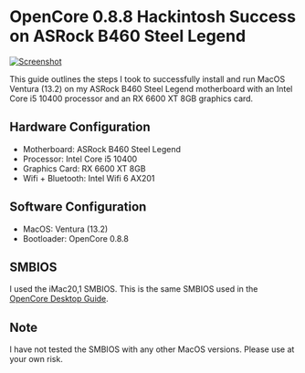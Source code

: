 # OpenCore 0.8.8 Hackintosh Success on ASRock B460 Steel Legend

[![Screenshot](https://raw.githubusercontent.com/kevinshroff/ASRock-B460-Steel-Legend-Hackintosh/main/screenshot.png)](https://github.com/silkyland/opencore-asrock-b460-steel-legend-10400-6600xt/blob/main/screenshot.png)

This guide outlines the steps I took to successfully install and run MacOS Ventura (13.2) on my ASRock B460 Steel Legend motherboard with an Intel Core i5 10400 processor and an RX 6600 XT 8GB graphics card.

## Hardware Configuration

- Motherboard: ASRock B460 Steel Legend
- Processor: Intel Core i5 10400
- Graphics Card: RX 6600 XT 8GB
- Wifi + Bluetooth: Intel Wifi 6 AX201

## Software Configuration

- MacOS: Ventura (13.2)
- Bootloader: OpenCore 0.8.8

## SMBIOS

I used the iMac20,1 SMBIOS. This is the same SMBIOS used in the [OpenCore Desktop Guide](https://dortania.github.io/OpenCore-Desktop-Guide/).

## Note

I have not tested the SMBIOS with any other MacOS versions. Please use at your own risk.
